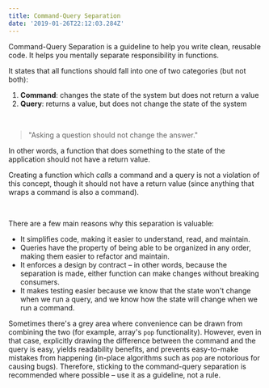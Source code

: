```yaml
---
title: Command-Query Separation
date: '2019-01-26T22:12:03.284Z'
---
```


Command-Query Separation is a guideline to help you write clean, reusable code. It helps you mentally separate responsibility in functions.

It states that all functions should fall into one of two categories (but not both):

1. **Command**: changes the state of the system but does not return a value
2. **Query**: returns a value, but does not change the state of the system

&nbsp;

> "Asking a question should not change the answer."

In other words, a function that does something to the state of the application should not have a return value.

Creating a function which *calls* a command and a query is not a violation of this concept, though it should not have a return value (since anything that wraps a command is also a command).

&nbsp;

There are a few main reasons why this separation is valuable:

- It simplifies code, making it easier to understand, read, and maintain.
- Queries have the property of being able to be organized in any order, making them easier to refactor and maintain.
- It enforces a design by contract – in other words, because the separation is made, either function can make changes without breaking consumers.
- It makes testing easier because we know that the state won't change when we run a query, and we know how the state will change when we run a command.

Sometimes there's a grey area where convenience can be drawn from combining the two (for example, array's `pop` functionality). However, even in that case, explicitly drawing the difference between the command and the query is easy, yields readability benefits, and prevents easy-to-make mistakes from happening (in-place algorithms such as `pop` are notorious for causing bugs). Therefore, sticking to the command-query separation is recommended where possible – use it as a guideline, not a rule.
